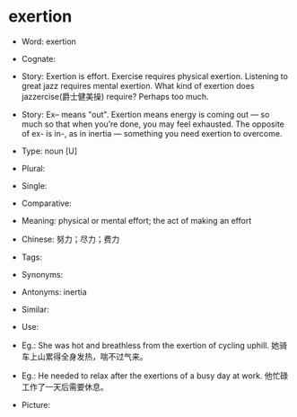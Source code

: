 # exertion

- Word: exertion
- Cognate: 
- Story: Exertion is effort. Exercise requires physical exertion. Listening to great jazz requires mental exertion. What kind of exertion does jazzercise(爵士健美操) require? Perhaps too much.
- Story: Ex– means "out". Exertion means energy is coming out — so much so that when you’re done, you may feel exhausted. The opposite of ex- is in-, as in inertia — something you need exertion to overcome.

- Type: noun [U]
- Plural: 
- Single: 
- Comparative: 
- Meaning: physical or mental effort; the act of making an effort
- Chinese: 努力；尽力；费力
- Tags: 
- Synonyms: 
- Antonyms: inertia
- Similar: 
- Use: 
- Eg.: She was hot and breathless from the exertion of cycling uphill. 她骑车上山累得全身发热，喘不过气来。
- Eg.: He needed to relax after the exertions of a busy day at work. 他忙碌工作了一天后需要休息。
- Picture: 

